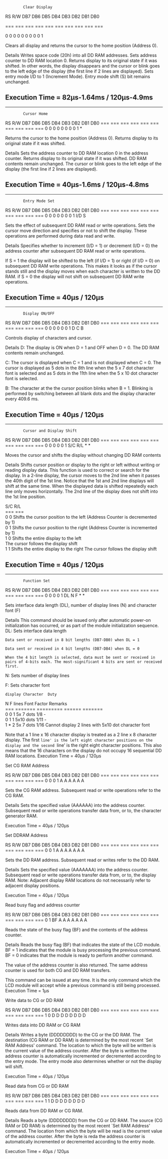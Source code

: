             Clear Display
RS  R/W DB7 DB6 DB5 DB4 DB3 DB2 DB1 DB0

=== === === === === === === === === ===

0    0    0     0   0   0   0   0   0   1 

Clears all display and returns the cursor to the home position (Address 0).

Details
Writes space code (20h) into all DD RAM addresses. Sets address counter to DD RAM location 0. Returns display to its original state if it was shifted. In other words, the display disappears and the cursor or blink goes to the left edge of the display (the first line if 2 lines are displayed). Sets entry mode I/D to 1 (Increment Mode). Entry mode shift (S) bit remains unchanged.

Execution Time = 82µs-1.64ms / 120µs-4.9ms
--------------------------------------------------------------------------------------------------------------------------------
--------------------------------------------------------------------------------------------------------------------------------
            Cursor Home
RS  R/W DB7 DB6 DB5 DB4 DB3 DB2 DB1 DB0
=== === === === === === === === === ===
 0   0   0   0   0   0   0   0   1   * 

Returns the cursor to the home position (Address 0). Returns display to its original state if it was shifted.

Details
Sets the address counter to DD RAM location 0 in the address counter. Returns display to its original state if it was shifted. DD RAM contents remain unchanged. The cursor or blink goes to the left edge of the display (the first line if 2 lines are displayed).

Execution Time = 40µs-1.6ms / 120µs-4.8ms
--------------------------------------------------------------------------------------------------------------------------------
--------------------------------------------------------------------------------------------------------------------------------
            Entry Mode Set
RS  R/W DB7 DB6 DB5 DB4 DB3 DB2 DB1 DB0
=== === === === === === === === === ===
 0   0   0   0   0   0   0   1  I/D  S 

Sets the effect of subsequent DD RAM read or write operations. Sets the cursor move direction and specifies or not to shift the display. These operations are performed during data read and write.

Details
Specifies whether to increment (I/D = 1) or decrement (I/D = 0) the address counter after subsequent DD RAM read or write operations.

If S = 1 the display will be shifted to the left (if I/D = 1) or right (if I/D = 0) on subsequent DD RAM write operations. This makes it looks as if the cursor stands still and the display moves when each character is written to the DD RAM. if S = 0 the display will not shift on subsequent DD RAM write operations.

Execution Time = 40µs / 120µs
--------------------------------------------------------------------------------------------------------------------------------
--------------------------------------------------------------------------------------------------------------------------------
            Display ON/OFF
RS  R/W DB7 DB6 DB5 DB4 DB3 DB2 DB1 DB0
=== === === === === === === === === ===
 0   0   0   0   0   0   1   D   C   B 

Controls display of characters and cursor.

Details
D: The display is ON when D = 1 and OFF when D = 0. The DD RAM contents remain unchanged.

C: The cursor is displayed when C = 1 and is not displayed when C = 0.
The cursor is displayed as 5 dots in the 8th line when the 5 x 7 dot character font is selected and as 5 dots in the 11th line when the 5 x 10 dot character font is selected.

B: The character at the the cursor position blinks when B = 1.
Blinking is performed by switching between all blank dots and the display character every 409.6 ms.

Execution Time = 40µs / 120µs
--------------------------------------------------------------------------------------------------------------------------------
--------------------------------------------------------------------------------------------------------------------------------
            Cursor and Display Shift
RS  R/W DB7 DB6 DB5 DB4 DB3 DB2 DB1 DB0
=== === === === === === === === === ===
 0   0   0   0   0   1  S/C R/L  *   * 

Moves the cursor and shifts the display without changing DD RAM contents

Details
Shifts cursor position or display to the right or left without writing or reading display data. This function is used to correct or search for the display. In a 2-line display, the cursor moves to the 2nd line when it passes the 40th digit of the 1st line. Notice that the 1st and 2nd line displays will shift at the same time. When the displayed data is shifted repeatedly each line only moves horizontally. The 2nd line of the display does not shift into the 1st line position.

S/C R/L                                          
=== ===                                          
 0   0   Shifts the cursor position to the left 
         (Address Counter is decremented by 1)   
 0   1   Shifts the cursor position to the right
         (Address Counter is incremented by 1)  
 1   0   Shifts the entire display to the left  
         The cursor follows the display shift   
 1   1   Shifts the entire display to the right 
         The cursor follows the display shift   

Execution Time = 40µs / 120µs
--------------------------------------------------------------------------------------------------------------------------------
--------------------------------------------------------------------------------------------------------------------------------
            Function Set
RS  R/W DB7 DB6 DB5 DB4 DB3 DB2 DB1 DB0
=== === === === === === === === === ===
 0   0   0   0   1   DL  N   F   *   * 

Sets interface data length (DL), number of display lines (N) and character font (F)

Details
This command should be issued only after automatic power-on initialization has occurred, or as part of the module initialization sequence.
DL: Sets interface data length

    Data sent or received in 8 bit lengths (DB7-DB0) when DL = 1

    Data sent or received in 4 bit lengths (DB7-DB4) when DL = 0

    When the 4 bit length is selected, data must be sent or received in pairs of 4-bits each. The most-significant 4 bits are sent or received first. 

N: Sets number of display lines

F: Sets character font

    display Character  Duty                             
N F  lines    Font    Factor Remarks                    
=== ======= ========= ====== =======                    
0 0    1    5x 7 dots  1/8    -                         
0 1    1    5x10 dots  1/11   -                         
1 *    2    5x 7 dots  1/16  Cannot display 2 lines with
                             5x10 dot character font    

Note that a 1 line x 16 character display is treated as a 2 line x 8 character display. The first `line' is the left eight character positions on the display and the second `line' is the right eight character positions. This also means that the 16 characters on the display do not occupy 16 sequential DD RAM locations.
Execution Time = 40µs / 120µs

Set CG RAM Address

RS  R/W DB7 DB6 DB5 DB4 DB3 DB2 DB1 DB0
=== === === === === === === === === ===
 0   0   0   1   A   A   A   A   A   A 

Sets the CG RAM address. Subsequent read or write operations refer to the CG RAM.

Details
Sets the specified value (AAAAAA) into the address counter. Subsequent read or write operations transfer data from, or to, the character generator RAM.

Execution Time = 40µs / 120µs

Set DDRAM Address

RS  R/W DB7 DB6 DB5 DB4 DB3 DB2 DB1 DB0
=== === === === === === === === === ===
 0   0   1   A   A   A   A   A   A   A 

Sets the DD RAM address. Subsequent read or writes refer to the DD RAM.

Details
Sets the specified value (AAAAAAA) into the address counter. Subsequent read or write operations transfer data from, or to, the display RAM. Note: Adjacent display RAM locations do not necessarily refer to adjacent display positions.

Execution Time = 40µs / 120µs

Read busy flag and address counter

RS  R/W DB7 DB6 DB5 DB4 DB3 DB2 DB1 DB0
=== === === === === === === === === ===
 0   1   BF  A   A   A   A   A   A   A 

Reads the state of the busy flag (BF) and the contents of the address counter.

Details
Reads the busy flag (BF) that indicates the state of the LCD module. BF = 1 indicates that the module is busy processing the previous command. BF = 0 indicates that the module is ready to perform another command.

The value of the address counter is also returned. The same address counter is used for both CG and DD RAM transfers.

This command can be issued at any time. It is the only command which the LCD module will accept while a previous command is still being processed.
Execution Time = 1µs

Write data to CG or DD RAM

RS  R/W DB7 DB6 DB5 DB4 DB3 DB2 DB1 DB0
=== === === === === === === === === ===
 1   0   D   D   D   D   D   D   D   D 

Writes data into DD RAM or CG RAM

Details
Writes a byte (DDDDDDDD) to the CG or the DD RAM. The destination (CG RAM or DD RAM) is determined by the most recent `Set RAM Address' command. The location to which the byte will be written is the current value of the address counter. After the byte is written the address counter is automatically incremented or decremented according to the entry mode. The entry mode also determines whether or not the display will shift.

Execution Time = 40µs / 120µs

Read data from CG or DD RAM

RS  R/W DB7 DB6 DB5 DB4 DB3 DB2 DB1 DB0
=== === === === === === === === === ===
 1   1   D   D   D   D   D   D   D   D 

Reads data from DD RAM or CG RAM.

Details
Reads a byte (DDDDDDDD) from the CG or DD RAM. The source (CG RAM or DD RAM) is determined by the most recent `Set RAM Address' command. The location from which the byte will be read is the current value of the address counter. After the byte is reda the address counter is automatically incremented or decremented according to the entry mode.

Execution Time = 40µs / 120µs 
